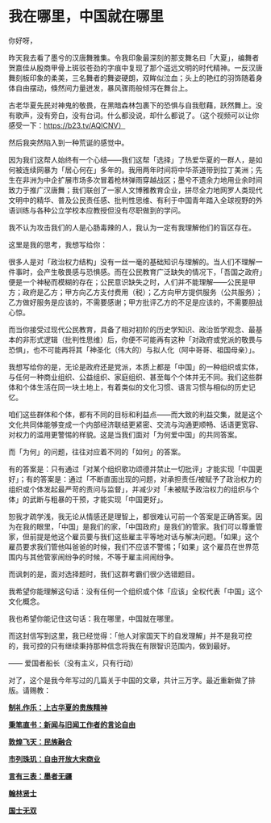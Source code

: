 # 我在哪里，中国就在哪里

你好呀，

昨天我去看了墨兮的汉唐舞雅集。令我印象最深刻的那支舞名曰「大夏」，编舞者贺嘉佳从殷商甲骨上斑驳苍劲的字痕中复现了那个遥远文明的时代精神。一反汉唐舞刻板印象的柔美，三名舞者的舞姿硬朗，双眸似泣血；头上的艳红的羽饰随着身体自由摆动，倏然间力量迸发，暴风骤雨般倾泻在舞台上。

古老华夏先民对神鬼的敬畏，在黑暗森林包裹下的恐惧与自我慰藉，跃然舞上。没有歌声，没有旁白，没有台词。什么都没说，却什么都说了。（这个视频可以让你感受一下：https://b23.tv/AQICNV）

然后我突然陷入到一种荒诞的感觉中。

因为我们这帮人始终有一个心结——我们这帮「选择」了热爱华夏的一群人，是如何被连续网暴为「居心何在」多年的。我用两年时间将中华茶道带到拉丁美洲；先生在非洲为中企扩展市场多次冒着枪林弹雨穿越战区；墨兮不遗余力地用业余时间致力于推广汉唐舞；我们联创了一家人文博雅教育企业，拼尽全力地网罗人类现代文明中的精华、普及公民责任感、批判性思维、有利于中国青年踏入全球视野的外语训练与各种公立学校本应教授但没有尽职做到的学问。

我不认为攻击我们的人是心肠毒辣的人，我认为一定有我理解他们的盲区存在。

这里是我的思考，我想写给你：

很多人是对「政治权力结构」没有一丝一毫的基础知识与理解的。当人们不理解一件事时，会产生敬畏感与恐惧感。而在公民教育广泛缺失的情况下，「吾国之政府」便是一个神秘而模糊的存在；公民意识缺失之时，人们并不能理解——公民是甲方；政府是乙方；甲方向乙方支付费用（税）；乙方向甲方提供服务（公共服务）；乙方做好服务是应该的，不需要感谢；甲方批评乙方的不足是应该的，不需要胆战心惊。

而当你接受过现代公民教育，具备了相对初阶的历史学知识、政治哲学观念、最基本的非形式逻辑（批判性思维）后，你便不可能再有这种「对政府或党派的敬畏与恐惧」，也不可能再将其「神圣化（伟大的）与拟人化（阿中哥哥、祖国母亲）」。

我想写给你的是，无论是政府还是党派，本质上都是「中国」的一种组织或实体，与任何一种商业组织、公益组织、家庭组织、甚至每个个体并无不同。我们这些群体和个体生活在同一块土地上，有着类似的文化习惯、语言习惯与相似的历史记忆。

咱们这些群体和个体，都有不同的目标和利益点——而大致的利益交集，就是这个文化共同体能够变成一个内部经济联结更紧密、交流与沟通更顺畅、话语更宽容、对权力的滥用更警惕的样貌。这是当我们面对「为何爱中国」的共同答案。

而「为何」的问题，往往对应着不同的「如何」的答案。

有的答案是：只有通过「对某个组织歌功颂德并禁止一切批评」才能实现「中国更好」；有的答案是：通过「不断直面出现的问题，对承担责任/被赋予了政治权力的组织或个体发起最严苛的责问与监督」，并减少对「未被赋予政治权力的组织与个体」的武断与粗暴的干预，才能实现「中国更好」。

恕我才疏学浅，我无论从情感还是理智上，都很难认可前一个答案是正确答案。因为在我的眼里，「中国」是我们的家，「中国政府」是我们的管家。我们可以尊重管家，但前提是他这个雇员要与我们这些雇主平等地对话与解决问题。「如果」这个雇员要求我们管他叫爸爸的时候，我们不应该不警惕；「如果」这个雇员在世界范围内与其他管家闹纷争的时候，不等于雇主间闹纷争。

而讽刺的是，面对选择题时，我们这群考霸们很少选错题目。

我希望你能理解这句话：没有任何一个组织或个体「应该」全权代表「中国」这个文化概念。

我也希望你能记住这句话：我在哪里，中国就在哪里。

而这封信写到这里，我已经觉得：「他人对家国天下的自发理解」并不是我可控的，我可控的只有继续秉持那种信念将我在有限智识范围内，做到最好。

—— 爱国者船长（没有主义，只有行动）

对了，这个是我今年写过的几篇关于中国的文章，共计三万字。最近重新做了排版。请赐教：

[**制礼作乐：上古华夏的贵族精神**](https://www.notion.so/f5f0b72a9d1140538015b948ac80755c) 

[**秉笔直书：新闻与旧闻工作者的言论自由**](https://www.notion.so/597e603952264a9fbcbcc5eaee4e4757) 

[**敦煌飞天：民族融合**](https://www.notion.so/64aa7b594fd74e94baf9104fa24f0db0) 

[**市列珠玑：自由开放大宋商业**](https://www.notion.so/2d3e9a0e5d794efd9cb6de2f8df8043b) 

[**言有三表：墨者无疆**](https://www.notion.so/a68b6088684641358a9e88eeb2c279b3) 

[**翰林贤士**](https://www.notion.so/c45deab1f89047dcb1add7bc47b77219) 

[**国士无双**](https://www.notion.so/e9db38140f9f4507a7a30b5472495b37)